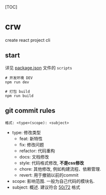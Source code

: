 [TOC]

# crw
create react project cli

## start
详见 [package.json](../../crw-template/template/template.json) 文件的 ```scripts```

```shell
# 开发环境 DEV
npm run dev

# 打包 build
npm run build
```

## git commit rules

```格式: <type>(scope): <subject>```

- type: 修改类型
  - feat: 新特性
  - fix: 修改问题
  - refactor: 代码重构
  - docs: 文档修改
  - style: 代码格式修改, **不是css修改**
  - chore: 其他修改, 例如构建流程、依赖管理.
  - revert: 用于撤销以前的commit
- scope: 影响范围. 一般为自己代码的模块名.
- subject: 概述. 建议符合 [50/72](https://tbaggery.com/2008/04/19/a-note-about-git-commit-messages.html) 格式
